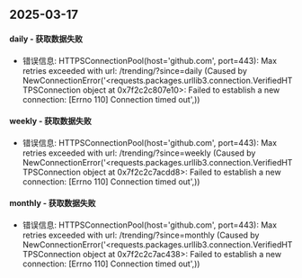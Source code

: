 ## 2025-03-17

#### daily - 获取数据失败
* 错误信息: HTTPSConnectionPool(host='github.com', port=443): Max retries exceeded with url: /trending/?since=daily (Caused by NewConnectionError('<requests.packages.urllib3.connection.VerifiedHTTPSConnection object at 0x7f2c2c807e10>: Failed to establish a new connection: [Errno 110] Connection timed out',))

#### weekly - 获取数据失败
* 错误信息: HTTPSConnectionPool(host='github.com', port=443): Max retries exceeded with url: /trending/?since=weekly (Caused by NewConnectionError('<requests.packages.urllib3.connection.VerifiedHTTPSConnection object at 0x7f2c2c7acdd8>: Failed to establish a new connection: [Errno 110] Connection timed out',))

#### monthly - 获取数据失败
* 错误信息: HTTPSConnectionPool(host='github.com', port=443): Max retries exceeded with url: /trending/?since=monthly (Caused by NewConnectionError('<requests.packages.urllib3.connection.VerifiedHTTPSConnection object at 0x7f2c2c7ac438>: Failed to establish a new connection: [Errno 110] Connection timed out',))
